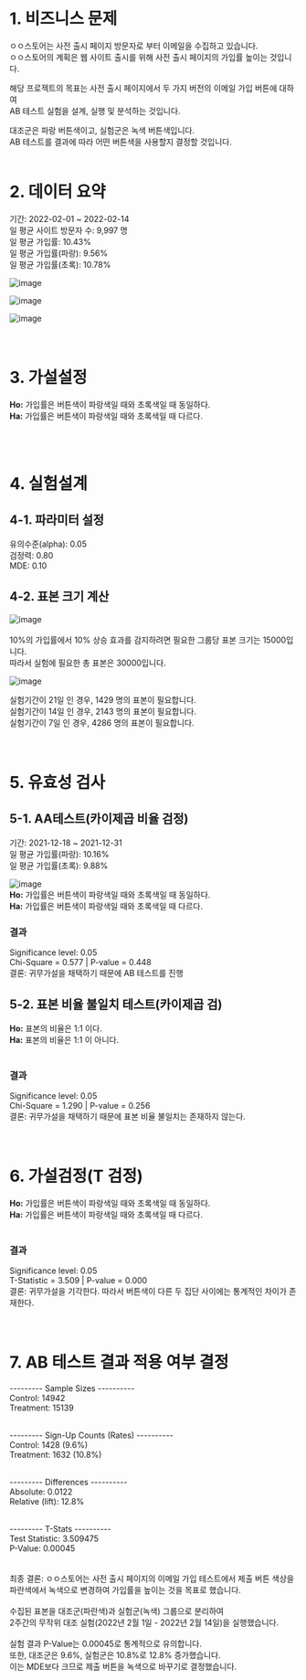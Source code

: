 # 1. 비즈니스 문제
ㅇㅇ스토어는 사전 출시 페이지 방문자로 부터 이메일을 수집하고 있습니다.  
ㅇㅇ스토어의 계획은 웹 사이트 출시를 위해 사전 출시 페이지의 가입률 높이는 것입니다.

해당 프로젝트의 목표는 사전 출시 페이지에서 두 가지 버전의 이메일 가입 버튼에 대하여  
AB 테스트 실험을 설계, 실행 및 분석하는 것입니다.

대조군은 파랑 버튼색이고, 실험군은 녹색 버튼색입니다.  
AB 테스트를 결과에 따라 어떤 버튼색을 사용할지 결정할 것입니다.
<br>
<br>
# 2. 데이터 요약
기간: 2022-02-01 ~ 2022-02-14  
일 평균 사이트 방문자 수: 9,997 명  
일 평균 가입률: 10.43%  
일 평균 가입률(파랑): 9.56%  
일 평균 가입률(초록): 10.78%

![image](https://github.com/damagejun19/PortfolioProjects/assets/85101841/ec40b58b-d164-4578-8062-49fa706e4476)  

![image](https://github.com/damagejun19/PortfolioProjects/assets/85101841/2b512c08-7abb-452f-a587-6af5c07627d7)  

![image](https://github.com/damagejun19/PortfolioProjects/assets/85101841/8713e5d9-d67f-4832-b2b3-b7b4780e9118)  
<br>
<br>
# 3. 가설설정  
**Ho:** 가입률은 버튼색이 파랑색일 때와 초록색일 때 동일하다.  
**Ha:** 가입률은 버튼색이 파랑색일 때와 초록색일 때 다르다.  

<br>
<br>  

# 4. 실험설계  

## 4-1. 파라미터 설정  

유의수준(alpha): 0.05  
검정력: 0.80  
MDE: 0.10  

## 4-2. 표본 크기 계산  
![image](https://github.com/damagejun19/PortfolioProjects/assets/85101841/199edd03-eed0-4248-941d-537cfe7e1a02)  
<br>
10%의 가입률에서 10% 상승 효과를 감지하려면 필요한 그룹당 표본 크기는 15000입니다.  
따라서 실험에 필요한 총 표본은 30000입니다.  

![image](https://github.com/damagejun19/PortfolioProjects/assets/85101841/ac8e70a5-8f57-44bb-9976-475d495b8bcf)  

실험기간이 21일 인 경우, 1429 명의 표본이 필요합니다.   
실험기간이 14일 인 경우, 2143 명의 표본이 필요합니다.  
실험기간이 7일 인 경우, 4286 명의 표본이 필요합니다.  
<br>
<br>
# 5. 유효성 검사  
## 5-1. AA테스트(카이제곱 비율 검정)  
기간: 2021-12-18 ~ 2021-12-31  
일 평균 가입률(파랑): 10.16%  
일 평균 가입률(초록): 9.88%  

![image](https://github.com/damagejun19/PortfolioProjects/assets/85101841/614be65f-cb2c-441b-8db7-501547ab015e)  
**Ho:** 가입률은 버튼색이 파랑색일 때와 초록색일 때 동일하다.  
**Ha:** 가입률은 버튼색이 파랑색일 때와 초록색일 때 다르다. 
<br>  
### 결과
Significance level: 0.05  
Chi-Square = 0.577 | P-value = 0.448  
결론: 귀무가설을 채택하기 때문에 AB 테스트를 진행

## 5-2. 표본 비율 불일치 테스트(카이제곱 검)  
**Ho:** 표본의 비율은 1:1 이다.  
**Ha:** 표본의 비율은 1:1 이 아니다.  
<br>  
### 결과
Significance level: 0.05  
Chi-Square = 1.290 | P-value = 0.256  
결론: 귀무가설을 채택하기 때문에 표본 비율 불일치는 존재하지 않는다.  
<br>
<br>
# 6. 가설검정(T 검정)  
**Ho:** 가입률은 버튼색이 파랑색일 때와 초록색일 때 동일하다.  
**Ha:** 가입률은 버튼색이 파랑색일 때와 초록색일 때 다르다.  
<br>  
### 결과
Significance level: 0.05  
T-Statistic = 3.509 | P-value = 0.000  
결론: 귀무가설을 기각한다. 따라서 버튼색이 다른 두 집단 사이에는 통계적인 차이가 존재한다.  
<br>
<br>
# 7. AB 테스트 결과 적용 여부 결정
--------- Sample Sizes ----------  
Control: 14942  
Treatment: 15139  
<br>  

--------- Sign-Up Counts (Rates) ----------  
Control: 1428 (9.6%)  
Treatment: 1632 (10.8%)  
<br>  

--------- Differences ----------  
Absolute: 0.0122  
Relative (lift): 12.8%  
<br>  

--------- T-Stats ----------  
Test Statistic: 3.509475  
P-Value: 0.00045  
<br>  
최종 결론: ㅇㅇ스토어는 사전 출시 페이지의 이메일 가입 테스트에서 제출 버튼 색상을  
파란색에서 녹색으로 변경하여 가입률을 높이는 것을 목표로 했습니다.  
<br>
수집된 표본을 대조군(파란색)과 실험군(녹색) 그룹으로 분리하여  
2주간의 무작위 대조 실험(2022년 2월 1일 - 2022년 2월 14일)을 실행했습니다.  
<br>
실험 결과 P-Value는 0.00045로 통계적으로 유의합니다.  
또한, 대조군은 9.6%, 실험군은 10.8%로 12.8% 증가했습니다.  
이는 MDE보다 크므로 제출 버튼을 녹색으로 바꾸기로 결정했습니다.



